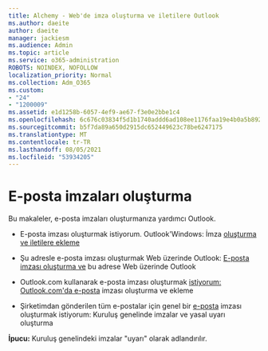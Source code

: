 ```yaml
---
title: Alchemy - Web'de imza oluşturma ve iletilere Outlook
ms.author: daeite
author: daeite
manager: jackiesm
ms.audience: Admin
ms.topic: article
ms.service: o365-administration
ROBOTS: NOINDEX, NOFOLLOW
localization_priority: Normal
ms.collection: Adm_O365
ms.custom:
- "24"
- "1200009"
ms.assetid: e1d1258b-6057-4ef9-ae67-f3e0e2bbe1c4
ms.openlocfilehash: 6c676c03834f5d1b1740addd6ad108ee1176faa19e4b0a5b8927ac1e600810d2
ms.sourcegitcommit: b5f7da89a650d2915dc652449623c78be6247175
ms.translationtype: MT
ms.contentlocale: tr-TR
ms.lasthandoff: 08/05/2021
ms.locfileid: "53934205"
---
```

# <a name="creating-email-signatures"></a>E-posta imzaları oluşturma

Bu makaleler, e-posta imzaları oluşturmanıza yardımcı Outlook.
  
- E-posta imzası oluşturmak istiyorum. Outlook'Windows: İmza [oluşturma ve iletilere ekleme](https://support.office.com/article/8ee5d4f4-68fd-464a-a1c1-0e1c80bb27f2.aspx)
  
- Şu adresle e-posta imzası oluşturmak Web üzerinde Outlook: [E-posta imzası oluşturma ve](https://support.office.com/article/5ff9dcfd-d3f1-447b-b2e9-39f91b074ea3.aspx) bu adrese Web üzerinde Outlook

- Outlook.com kullanarak e-posta imzası oluşturmak [istiyorum: Outlook.com'da e-posta](https://support.office.com/article/776d9006-abdf-444e-b5b7-a61821dff034.aspx) imzası oluşturma ve ekleme

- Şirketimdan gönderilen tüm e-postalar için genel bir [e-posta](https://docs.microsoft.com/microsoft-365/admin/setup/create-signatures-and-disclaimers) imzası oluşturmak istiyorum: Kuruluş genelinde imzalar ve yasal uyarı oluşturma

 **İpucu:** Kuruluş genelindeki imzalar "uyarı" olarak adlandırılır.
  
